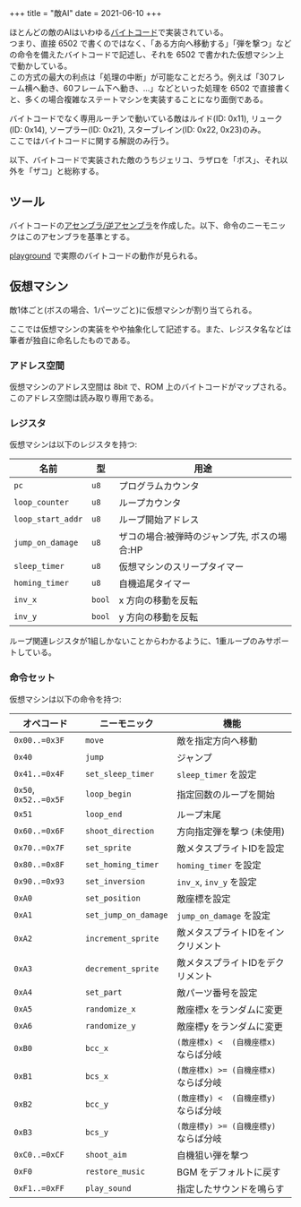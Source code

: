 +++
title = "敵AI"
date = 2021-06-10
+++

ほとんどの敵のAIはいわゆる[バイトコード](https://ja.wikipedia.org/wiki/%E3%83%90%E3%82%A4%E3%83%88%E3%82%B3%E3%83%BC%E3%83%89)で実装されている。  
つまり、直接 6502 で書くのではなく、「ある方向へ移動する」「弾を撃つ」などの命令を備えたバイトコードで記述し、それを 6502 で書かれた仮想マシン上で動かしている。  
この方式の最大の利点は「処理の中断」が可能なことだろう。例えば「30フレーム横へ動き、60フレーム下へ動き、...」などといった処理を 6502 で直接書くと、多くの場合複雑なステートマシンを実装することになり面倒である。

バイトコードでなく専用ルーチンで動いている敵はルイド(ID: 0x11), リューク(ID: 0x14), ソープラー(ID: 0x21), スターブレイン(ID: 0x22, 0x23)のみ。  
ここではバイトコードに関する解説のみ行う。

以下、バイトコードで実装された敵のうちジェリコ、ラザロを「ボス」、それ以外を「ザコ」と総称する。

## ツール

バイトコードの[アセンブラ/逆アセンブラ](https://github.com/taotao54321/starsoldier-bytecode)を作成した。以下、命令のニーモニックはこのアセンブラを基準とする。

[playground](https://taotao54321.github.io/starsoldier-bytecode-playground/) で実際のバイトコードの動作が見られる。

## 仮想マシン

敵1体ごと(ボスの場合、1パーツごと)に仮想マシンが割り当てられる。

ここでは仮想マシンの実装をやや抽象化して記述する。また、レジスタ名などは筆者が独自に命名したものである。

### アドレス空間

仮想マシンのアドレス空間は 8bit で、ROM 上のバイトコードがマップされる。このアドレス空間は読み取り専用である。

### レジスタ

仮想マシンは以下のレジスタを持つ:

| 名前              | 型     | 用途                                         |
| --                | --     | --                                           |
| `pc`              | `u8`   | プログラムカウンタ                           |
| `loop_counter`    | `u8`   | ループカウンタ                               |
| `loop_start_addr` | `u8`   | ループ開始アドレス                           |
| `jump_on_damage`  | `u8`   | ザコの場合:被弾時のジャンプ先, ボスの場合:HP |
| `sleep_timer`     | `u8`   | 仮想マシンのスリープタイマー                 |
| `homing_timer`    | `u8`   | 自機追尾タイマー                             |
| `inv_x`           | `bool` | x 方向の移動を反転                           |
| `inv_y`           | `bool` | y 方向の移動を反転                           |

ループ関連レジスタが1組しかないことからわかるように、1重ループのみサポートしている。

### 命令セット

仮想マシンは以下の命令を持つ:

| オペコード            | ニーモニック         | 機能                                  |
| --                    | --                   | --                                    |
| `0x00..=0x3F`         | `move`               | 敵を指定方向へ移動                    |
| `0x40`                | `jump`               | ジャンプ                              |
| `0x41..=0x4F`         | `set_sleep_timer`    | `sleep_timer` を設定                  |
| `0x50`, `0x52..=0x5F` | `loop_begin`         | 指定回数のループを開始                |
| `0x51`                | `loop_end`           | ループ末尾                            |
| `0x60..=0x6F`         | `shoot_direction`    | 方向指定弾を撃つ (未使用)             |
| `0x70..=0x7F`         | `set_sprite`         | 敵メタスプライトIDを設定              |
| `0x80..=0x8F`         | `set_homing_timer`   | `homing_timer` を設定                 |
| `0x90..=0x93`         | `set_inversion`      | `inv_x`, `inv_y` を設定               |
| `0xA0`                | `set_position`       | 敵座標を設定                          |
| `0xA1`                | `set_jump_on_damage` | `jump_on_damage` を設定               |
| `0xA2`                | `increment_sprite`   | 敵メタスプライトIDをインクリメント    |
| `0xA3`                | `decrement_sprite`   | 敵メタスプライトIDをデクリメント      |
| `0xA4`                | `set_part`           | 敵パーツ番号を設定                    |
| `0xA5`                | `randomize_x`        | 敵座標x をランダムに変更              |
| `0xA6`                | `randomize_y`        | 敵座標y をランダムに変更              |
| `0xB0`                | `bcc_x`              | `(敵座標x) <  (自機座標x)` ならば分岐 |
| `0xB1`                | `bcs_x`              | `(敵座標x) >= (自機座標x)` ならば分岐 |
| `0xB2`                | `bcc_y`              | `(敵座標y) <  (自機座標y)` ならば分岐 |
| `0xB3`                | `bcs_y`              | `(敵座標y) >= (自機座標y)` ならば分岐 |
| `0xC0..=0xCF`         | `shoot_aim`          | 自機狙い弾を撃つ                      |
| `0xF0`                | `restore_music`      | BGM をデフォルトに戻す                |
| `0xF1..=0xFF`         | `play_sound`         | 指定したサウンドを鳴らす              |
